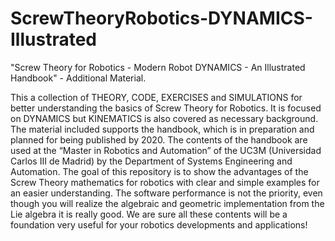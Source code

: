 # ScrewTheoryRobotics-DYNAMICS-Illustrated
"Screw Theory for Robotics - Modern Robot DYNAMICS - An Illustrated Handbook" - Additional Material.

This a collection of THEORY, CODE, EXERCISES and SIMULATIONS for better understanding the basics of Screw Theory for Robotics. It is focused on DYNAMICS but KINEMATICS is also covered as necessary background. The material included supports the handbook, which is in preparation and planned for being published by 2020. The contents of the handbook are used at the “Master in Robotics and Automation” of the UC3M (Universidad Carlos III de Madrid) by the Department of Systems Engineering and Automation. The goal of this repository is to show the advantages of the Screw Theory mathematics for robotics with clear and simple examples for an easier understanding. The software performance is not the priority, even though you will realize the algebraic and geometric implementation from the Lie algebra it is really good. We are sure all these contents will be a foundation very useful for your robotics developments and applications!
